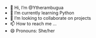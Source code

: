 - 👋 Hi, I’m @Ytherambugua
- 🌱 I’m currently learning Python
- 💞️ I’m looking to collaborate on projects 
- 📫 How to reach me ...
- 😄 Pronouns: She/her
  

<!---
Ytherambugua/Ytherambugua is a ✨ special ✨ repository because its `README.md` (this file) appears on your GitHub profile.
You can click the Preview link to take a look at your changes.
--->
